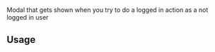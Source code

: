 # <SignUpModal/>

Modal that gets shown when you try to do a logged in action as a not logged in user

## Usage

